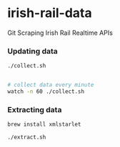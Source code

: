 # irish-rail-data

Git Scraping Irish Rail Realtime APIs

### Updating data

```bash
./collect.sh


# collect data every minute
watch -n 60 ./collect.sh
```

### Extracting data

```bash
brew install xmlstarlet

./extract.sh

```
